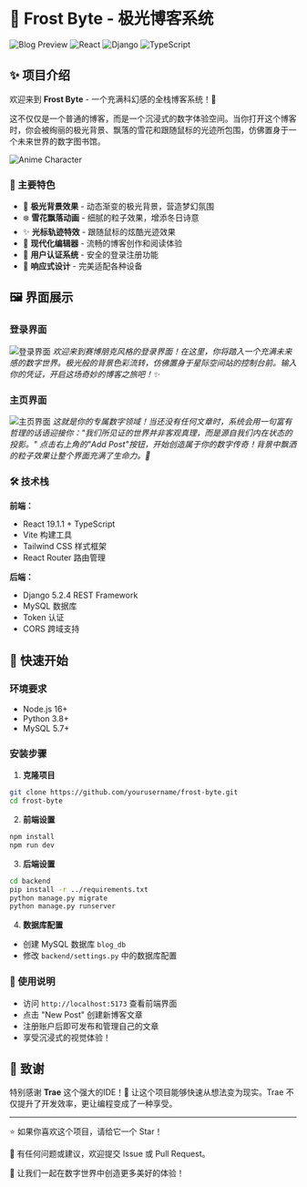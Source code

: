 # 🌌 Frost Byte - 极光博客系统

![Blog Preview](https://img.shields.io/badge/Status-Active-brightgreen) ![React](https://img.shields.io/badge/React-19.1.1-blue) ![Django](https://img.shields.io/badge/Django-5.2.4-green) ![TypeScript](https://img.shields.io/badge/TypeScript-5.8.2-blue)

## ✨ 项目介绍

欢迎来到 **Frost Byte** - 一个充满科幻感的全栈博客系统！🚀

这不仅仅是一个普通的博客，而是一个沉浸式的数字体验空间。当你打开这个博客时，你会被绚丽的极光背景、飘落的雪花和跟随鼠标的光迹所包围，仿佛置身于一个未来世界的数字图书馆。

![Anime Character](https://media.giphy.com/media/3o7abKhOpu0NwenH3O/giphy.gif)

### 🎨 主要特色

- 🌈 **极光背景效果** - 动态渐变的极光背景，营造梦幻氛围
- ❄️ **雪花飘落动画** - 细腻的粒子效果，增添冬日诗意
- ✨ **光标轨迹特效** - 跟随鼠标的炫酷光迹效果
- 📝 **现代化编辑器** - 流畅的博客创作和阅读体验
- 🔐 **用户认证系统** - 安全的登录注册功能
- 📱 **响应式设计** - 完美适配各种设备

## 🖼️ 界面展示

### 登录界面
![登录界面](./imgs/SignIn.png)
*欢迎来到赛博朋克风格的登录界面！在这里，你将踏入一个充满未来感的数字世界。极光般的背景色彩流转，仿佛置身于星际空间站的控制台前。输入你的凭证，开启这场奇妙的博客之旅吧！✨*

### 主页界面
![主页界面](./imgs/HomePage.png)
*这就是你的专属数字领域！当还没有任何文章时，系统会用一句富有哲理的话语迎接你："我们所见证的世界并非客观真理，而是源自我们内在状态的投影。" 点击右上角的"Add Post"按钮，开始创造属于你的数字传奇！背景中飘洒的粒子效果让整个界面充满了生命力。🌌*

### 🛠️ 技术栈

**前端：**
- React 19.1.1 + TypeScript
- Vite 构建工具
- Tailwind CSS 样式框架
- React Router 路由管理

**后端：**
- Django 5.2.4 REST Framework
- MySQL 数据库
- Token 认证
- CORS 跨域支持

## 🚀 快速开始

### 环境要求
- Node.js 16+
- Python 3.8+
- MySQL 5.7+

### 安装步骤

1. **克隆项目**
```bash
git clone https://github.com/yourusername/frost-byte.git
cd frost-byte
```

2. **前端设置**
```bash
npm install
npm run dev
```

3. **后端设置**
```bash
cd backend
pip install -r ../requirements.txt
python manage.py migrate
python manage.py runserver
```

4. **数据库配置**
- 创建 MySQL 数据库 `blog_db`
- 修改 `backend/settings.py` 中的数据库配置

### 🎯 使用说明

- 访问 `http://localhost:5173` 查看前端界面
- 点击 "New Post" 创建新博客文章
- 注册账户后即可发布和管理自己的文章
- 享受沉浸式的视觉体验！

## 🙏 致谢

特别感谢 **Trae** 这个强大的IDE！🎉 让这个项目能够快速从想法变为现实。Trae 不仅提升了开发效率，更让编程变成了一种享受。

---

⭐ 如果你喜欢这个项目，请给它一个 Star！

📧 有任何问题或建议，欢迎提交 Issue 或 Pull Request。

🌟 让我们一起在数字世界中创造更多美好的体验！
